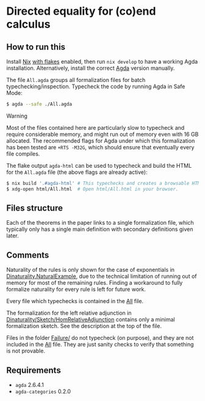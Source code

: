 # Directed equality for (co)end calculus

## How to run this

Install [Nix](https://nixos.org/download/) [with flakes](https://nixos.wiki/wiki/Flakes) enabled, then run `nix develop` to have a working Agda installation. Alternatively, install the correct [Agda](https://agda.readthedocs.io/en/latest/getting-started/installation.html) version manually.

The file `All.agda` groups all formalization files for batch typechecking/inspection. Typecheck the code by running Agda in Safe Mode:
```bash
$ agda --safe ./All.agda
```

> [!WARNING]
> Most of the files contained here are particularly slow to typecheck and require considerable memory, and might run out of memory even with 16 GB allocated.
> The recommended flags for Agda under which this formalization has been tested are `+RTS -M32G`, which should ensure that eventually every file compiles.

The flake output `agda-html` can be used to typecheck and build the HTML for the `All.agda` file (the above flags are already active):

```bash
$ nix build '.#agda-html' # This typechecks and creates a browsable HTML output.
$ xdg-open html/All.html  # Open html/All.html in your browser.
```

## Files structure

Each of the theorems in the paper links to a single formalization file, which typically only has a single main definition with secondary definitions given later.

## Comments

Naturality of the rules is only shown for the case of exponentials in [Dinaturality.NaturalExample](Dinaturality/NaturalityExample.agda), due to the technical limitation of running out of memory for most of the remaining rules.
Finding a workaround to fully formalize naturality for every rule is left for future work.

Every file which typechecks is contained in the [All](All.agda) file.

The formalization for the left relative adjunction in [Dinaturality/Sketch/HomRelativeAdjunction](Dinaturality/Sketch/HomRelativeAdjunction.agda) contains only a minimal formalization sketch. See the description at the top of the file.

Files in the folder [Failure/](Dinaturality/Failure/) do not typecheck (on purpose), and they are not included in the [All](All.agda) file. They are just sanity checks to verify that something is not provable.

## Requirements

- `agda` 2.6.4.1
- `agda-categories` 0.2.0
